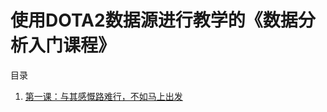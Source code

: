 # 使用DOTA2数据源进行教学的《数据分析入门课程》

目录

1. [第一课：与其感慨路难行，不如马上出发](https://github.com/dota2heqiuzhi/dota2_data_analysis_tutorial/blob/2f55a3784bfa3578b982f049b3a5013c26888d98/%E7%AC%AC%E4%B8%80%E8%AF%BE%EF%BC%9A%E4%B8%8E%E5%85%B6%E6%84%9F%E6%85%A8%E8%B7%AF%E9%9A%BE%E8%A1%8C%EF%BC%8C%E4%B8%8D%E5%A6%82%E9%A9%AC%E4%B8%8A%E5%87%BA%E5%8F%91/%E6%95%99%E6%9D%90.md)
